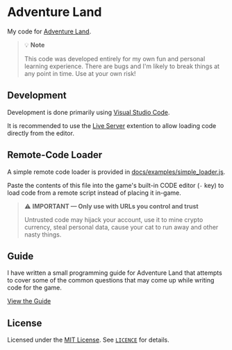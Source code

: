# Adventure Land

My code for [Adventure Land](https://adventure.land/).

> 💡 **Note**
>
> This code was developed entirely for my own fun and personal learning experience.
> There are bugs and I'm likely to break things at any point in time.
> Use at your own risk!


## Development

Development is done primarily using [Visual Studio Code](https://code.visualstudio.com/).

It is recommended to use the [Live Server](https://marketplace.visualstudio.com/items?itemName=ritwickdey.LiveServer)
extention to allow loading code directly from the editor.

## Remote-Code Loader

A simple remote code loader is provided in [docs/examples/simple_loader.js](docs/examples/simple_loader.js).

Paste the contents of this file into the game's built-in CODE editor (`-` key) to load code from a remote script instead of placing it in-game.

> ⚠️ **IMPORTANT — Only use with URLs you control and trust**
>
> Untrusted code may hijack your account, use it to mine crypto currency,
> steal personal data, cause your cat to run away and other nasty things.

## Guide

I have written a small programming guide for Adventure Land that attempts to cover some of the common questions that may come up while writing code for the game.

[View the Guide](docs/guide.md)

## License

Licensed under the [MIT License](https://choosealicense.com/licenses/mit/). See [`LICENCE`](LICENCE) for details.

